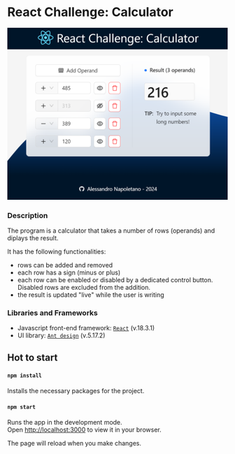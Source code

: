# React Challenge: Calculator

![display](./src/assets/display.png)

### Description

The program is a calculator that takes a number of rows (operands) and diplays the result.

It has the following functionalities:

- rows can be added and removed
- each row has a sign (minus or plus)
- each row can be enabled or disabled by a dedicated control button. Disabled rows are excluded from the addition.
- the result is updated "live" while the user is writing

### Libraries and Frameworks

- Javascript front-end framework: [`React`](https://react.dev/) (v.18.3.1)
- UI library: [`Ant design`](https://ant.design/) (v.5.17.2)

## Hot to start

#### `npm install`

Installs the necessary packages for the project.

#### `npm start`

Runs the app in the development mode.\
Open [http://localhost:3000](http://localhost:3000) to view it in your browser.

The page will reload when you make changes.
